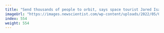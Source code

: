 ```yaml
---
title: "Send thousands of people to orbit, says space tourist Jared Isaacman"
imageUrl: "https://images.newscientist.com/wp-content/uploads/2022/05/04123010/SEI_102143744.jpg?width=600"
index: 554
weight: 554
---
```

